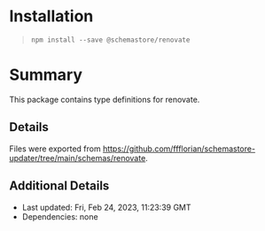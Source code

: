 # Installation
> `npm install --save @schemastore/renovate`

# Summary
This package contains type definitions for renovate.

## Details
Files were exported from https://github.com/ffflorian/schemastore-updater/tree/main/schemas/renovate.

## Additional Details
* Last updated: Fri, Feb 24, 2023, 11:23:39 GMT
* Dependencies: none

